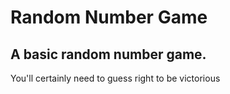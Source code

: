 # Random Number Game
A basic random number game.
--
You'll certainly need to guess right to be victorious 
